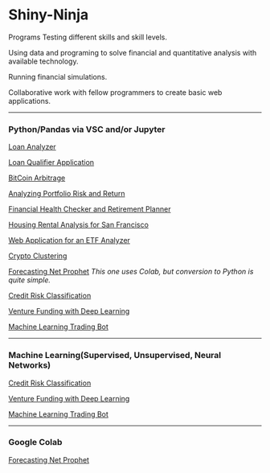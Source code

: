 # Shiny-Ninja
Programs Testing different skills and skill levels.

Using data and programing to solve financial and quantitative analysis with available technology.

Running financial simulations.

Collaborative work with fellow programmers to create basic web applications.

---
### Python/Pandas via VSC and/or Jupyter

[Loan Analyzer](https://github.com/MC-Stream/Loan-Analyzer)

[Loan Qualifier Application](https://github.com/MC-Stream/Loan-Qualifier-Application)

[BitCoin Arbitrage](https://github.com/MC-Stream/Bitcoin-Arbitrage)

[Analyzing Portfolio Risk and Return](https://github.com/MC-Stream/Analyzing-Portfolio-Risk-and-Return)

[Financial Health Checker and Retirement Planner](https://github.com/MC-Stream/Financial-Health-Checker-and-Retirement-Planner)

[Housing Rental Analysis for San Francisco](https://github.com/MC-Stream/Housing-Rental-Analysis-for-San-Francisco)

[Web Application for an ETF Analyzer](https://github.com/MC-Stream/Web-Application-for-an-ETF-Analyzer)

[Crypto Clustering](https://github.com/MC-Stream/Crypto-Clustering)

[Forecasting Net Prophet](https://github.com/MC-Stream/Forecasting-Net-Prophet)
*This one uses Colab, but conversion to Python is quite simple.*

[Credit Risk Classification](https://github.com/MC-Stream/Credit-Risk-Classification)

[Venture Funding with Deep Learning](https://github.com/MC-Stream/Venture-Funding-with-Deep-Learning)

[Machine Learning Trading Bot](https://github.com/MC-Stream/Machine-Learning-Trading-Bot)

---
### Machine Learning(Supervised, Unsupervised, Neural Networks)

[Credit Risk Classification](https://github.com/MC-Stream/Credit-Risk-Classification)

[Venture Funding with Deep Learning](https://github.com/MC-Stream/Venture-Funding-with-Deep-Learning)

[Machine Learning Trading Bot](https://github.com/MC-Stream/Machine-Learning-Trading-Bot)

---
### Google Colab

[Forecasting Net Prophet](https://github.com/MC-Stream/Forecasting-Net-Prophet)
